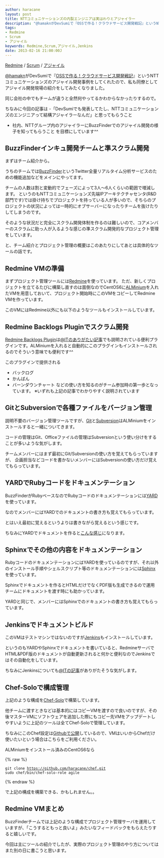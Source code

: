 ```yaml
---
author: haracane
layout: post
title: NTTコミュニケーションズの内製エンジニアは実はわりとアジャイラー
description: "@hamaknがDevSumiで『OSSで作る！クラウドサービス開発戦記』というNTTコミュニケーションズのアジャイル開発事例をしてくれたので、私も同僚としてアジャイル開発現場の紹介をしてみたくなりました。"
tags:
- Redmine
- Scrum
- アジャイル
keywords: Redmine,Scrum,アジャイル,Jenkins
date: 2013-02-16 21:00:00J
---
```

[Redmine](/tags/redmine/) / [Scrum](/tags/scrum/) / [アジャイル](/tags/agile/)

[@hamakn](https://twitter.com/hamakn)がDevSumiで『[OSSで作る！クラウドサービス開発戦記](https://speakerdeck.com/hamakn/ossdezuo-ru-kuraudosabisukai-fa-zhan-ji)』というNTTコミュニケーションズのアジャイル開発事例をしてくれたので、私も同僚としてアジャイル開発現場の紹介をしてみたくなりました。

同じ会社の中でもチームが違うと全然何やってるかわからなかったりするので。

ちなみに今回の記事は
-「DevSumiでも発表してたし、NTTコミュニケーションズのエンジニアって結構アジャイラーなんだ」と思ってもらうこと
- 社内、NTTグループ内のアジャイラーにBuzzFinderでのアジャイル開発の様子を知ってもらうこと
を目標にしています^^

## BuzzFinderインキュ開発チームと準スクラム開発

まずはチーム紹介から。

うちのチームでは[BuzzFinder](http://www.nttcoms.com/service/buzzfinder.html/)というTwitter全量リアルタイム分析サービスのための機能追加などをメインにやってます。

チームの人数は割と変動的でフェーズによって3人～6人くらいの範囲で増減します。
というのもNTTコミュニケーションズ先端IPアーキテクチャセンタ(R&D部門です)では掛け持ちでプロジェクトを持っている人が多いので、そちらのプロジェクトの状況によっては一時的にオブサーバーになったりチームを抜けたりしてしまうのです。

そのような状況だと完全にスクラム開発体制を作るのは難しいので、コアメンバーのスクラムに助っ人が入るような感じの準スクラム開発的なプロジェクト管理をしています。

と、チーム紹介とプロジェクト管理の概要はこのあたりにしてあとは具体的なツールの話です。

## Redmine VMの準備

まずプロジェクト管理ツールには[Redmine](http://redmine.jp/)を使っています。
ただ、新しくプロジェクトを立てるたびに構築し直すのは面倒なのでCentOS6に[ALMinium](http://alminium.github.com/alminium/)を入れたVMを用意しておいて、プロジェクト開始時にこのVMをコピーしてRedmine VMを作っています。

このVMにはRedmine以外にも以下のようなツールもインストールしています。

## Redmine Backlogs Pluginでスクラム開発

[Redmine Backlogs Plugin](http://www.redminebacklogs.net/en/introduction.html)は[@ITのありがたい記事](http://www.atmarkit.co.jp/fjava/index/index_scrum.html)でも説明されている便利プラグインです。ALMiniumを入れると自動的にこのプラグインもインストールされるのでそういう意味でも便利です^^

このプラグインで提供される
- バックログ
- かんばん
- バーンダウンチャート
などの使い方を知るのがチーム参加時の第一歩となっています。
※いずれも上記の記事でわかりやすく説明されています

## GitとSubversionで各種ファイルをバージョン管理

説明不要のバージョン管理ツールですが、[Git](http://ja.wikipedia.org/wiki/Git)と[Subversion](http://ja.wikipedia.org/wiki/Apache_Subversion)はALMiniumをインストールすると一緒についてきます。

コードの管理はGit、Officeファイルの管理はSubversionという使い分けをすることが多いような気がします。

チームメンバーにはまず最初にGit/Subversionの使い方を覚えてもらっていますが、
企画担当などコードを書かないメンバーにはSubversionの使い方だけ覚えてもらっています。


## YARDでRubyコードをドキュメンテーション

BuzzFinderがRubyベースなのでRubyコードのドキュメンテーションには[YARD](http://yardoc.org/)を使っています。

なのでメンバーにはYARDでのドキュメントの書き方も覚えてもらっています。

とはいえ最初に覚えるというよりは書きながら覚えるという感じです。

ちなみにYARDでドキュメントを作ると[こんな感じ](http://rubydoc.info/gems/lapidary/0.2.3/frames)になります。

## Sphinxでその他の内容をドキュメンテーション

RubyコードのドキュメンテーションにはYARDを使っているのですが、それ以外のインストール手順やシェルスクリプト等のドキュメンテーションには[Sphinx](http://sphinx-users.jp/)を使っています。

Sphinxでドキュメントを作るとHTMLだけでなくPDF版も生成できるので運用チームにドキュメントを渡す時にも助かっています。

YARDと同じで、メンバーにはSphinxでのドキュメントの書き方も覚えてもらっています。

## Jenkinsでドキュメントビルド

このVMはテストマシンではないのですが[Jenkins](https://wiki.jenkins-ci.org/display/JA/Jenkins)もインストールしています。

というのもYARDやSphinxでドキュメントを書いていると、RedmineサーバでHTML&PDF版のドキュメントが自動更新されると何かと便利なのでJenkinsではその自動化をしています。

ちなみにJenkinsについても[@ITの記事](http://www.atmarkit.co.jp/fjava/rensai4/devtool21/devtool21_1.html)がありがたそうな気がします。

## Chef-Soloで構成管理

上記のような構成を[Chef-Solo](http://wiki.opscode.com/display/chef/Chef+Solo)で構築しています。

他チームに渡すときなどは基本的にはコピーVMを渡すので良いのですが、その後マスターVMにソフトウェアを追加した際にもコピー先VMをアップデートしやすいように上記のツールは全てChef-Soloで管理しています。

ちなみにこのChef設定は[Githubで公開](https://github.com/haracane/chef)しているので、VMはいいからChefだけ使いたいという場合はこちらをご利用ください。

ALMiniumをインストール済みのCentOS6なら

{% raw %}<pre><code>git clone https://github.com/haracane/chef.git
sudo chef/bin/chef-solo-role agile
</code></pre>{% endraw %}

で上記の構成を構築できる、かもしれません。。

## Redmine VMまとめ

BuzzFinderチームでは上記のような構成でプロジェクト管理サーバを運用していますが、「こうするともっと良いよ」みたいなフィードバックをもらえたりすると嬉しいです。

今回は主にツールの紹介でしたが、実際のプロジェクト管理のやり方についてはまた別の日に書こうと思います。
